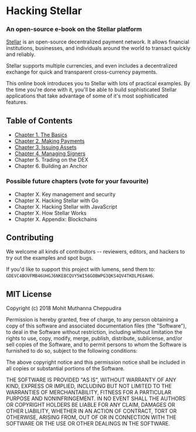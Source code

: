 # Hacking Stellar
### An open-source e-book on the Stellar platform

[Stellar](http://stellar.org) is an open-source decentralized payment network. It allows financial institutions, businesses, and individuals around the world to transact quickly and reliably.

Stellar supports multiple currencies, and even includes a decentralized exchange for quick and transparent cross-currency payments.

This online book introduces you to Stellar with lots of practical examples. By the time you're done with it, you'll be able to build sophisticated Stellar applications that take advantage of some of it's most sophisticated features.

## Table of Contents

* [Chapter 1. The Basics](https://github.com/0xfe/hacking-stellar/blob/master/1-launch.md)
* [Chapter 2. Making Payments](https://github.com/0xfe/hacking-stellar/blob/master/2-payments.md)
* [Chapter 3. Issuing Assets](https://github.com/0xfe/hacking-stellar/blob/master/3-assets.md)
* [Chapter 4. Managing Signers](https://github.com/0xfe/hacking-stellar/blob/master/4-multisig.md)
* Chapter 5. Trading on the DEX
* Chapter 6. Building an Anchor

### Possible future chapters (vote for your favourite)

* Chapter X. Key management and security
* Chapter X. Hacking Stellar with Go
* Chapter X. Hacking Stellar with JavaScript
* Chapter X. How Stellar Works
* Chapter X. Appendix: Blockchains

## Contributing

We welcome all kinds of contributors -- reviewers, editors, and hackers to try out the examples and spot bugs.

If you'd like to support this project with lumens, send them to: `GDEVC4BOVFMB46UHGJ6NKEBCQVY5WI56GOBWPG3QKS4QV4TKDLPE6AH6`.

## MIT License

Copyright (c) 2018 Mohit Muthanna Cheppudira

Permission is hereby granted, free of charge, to any person obtaining a copy
of this software and associated documentation files (the "Software"), to deal
in the Software without restriction, including without limitation the rights
to use, copy, modify, merge, publish, distribute, sublicense, and/or sell
copies of the Software, and to permit persons to whom the Software is
furnished to do so, subject to the following conditions:

The above copyright notice and this permission notice shall be included in all
copies or substantial portions of the Software.

THE SOFTWARE IS PROVIDED "AS IS", WITHOUT WARRANTY OF ANY KIND, EXPRESS OR
IMPLIED, INCLUDING BUT NOT LIMITED TO THE WARRANTIES OF MERCHANTABILITY,
FITNESS FOR A PARTICULAR PURPOSE AND NONINFRINGEMENT. IN NO EVENT SHALL THE
AUTHORS OR COPYRIGHT HOLDERS BE LIABLE FOR ANY CLAIM, DAMAGES OR OTHER
LIABILITY, WHETHER IN AN ACTION OF CONTRACT, TORT OR OTHERWISE, ARISING FROM,
OUT OF OR IN CONNECTION WITH THE SOFTWARE OR THE USE OR OTHER DEALINGS IN THE
SOFTWARE.






